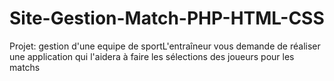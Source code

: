 # Site-Gestion-Match-PHP-HTML-CSS
Projet: gestion d'une equipe de sportL'entraîneur vous demande de réaliser une application qui l'aidera à faire les sélections des joueurs pour les matchs
